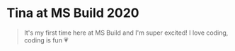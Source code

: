 # Tina at MS Build 2020
> It's my first time here at MS Build and I'm super excited!
I love coding, coding is fun :heartpulse:
